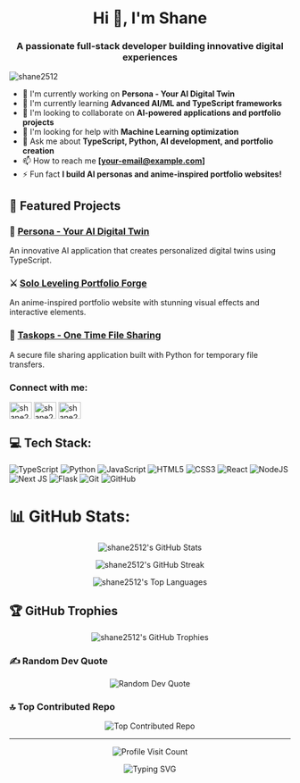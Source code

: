 <h1 align="center">Hi 👋, I'm Shane</h1>
<h3 align="center">A passionate full-stack developer building innovative digital experiences</h3>

<p align="left"> <img src="https://komarev.com/ghpvc/?username=shane2512&label=Profile%20views&color=0e75b6&style=flat" alt="shane2512" /> </p>

- 🔭 I'm currently working on **Persona - Your AI Digital Twin**
- 🌱 I'm currently learning **Advanced AI/ML and TypeScript frameworks**
- 👯 I'm looking to collaborate on **AI-powered applications and portfolio projects**
- 🤝 I'm looking for help with **Machine Learning optimization**
- 💬 Ask me about **TypeScript, Python, AI development, and portfolio creation**
- 📫 How to reach me **[your-email@example.com]**
- ⚡ Fun fact **I build AI personas and anime-inspired portfolio websites!**

## 🚀 Featured Projects

### 🤖 [Persona - Your AI Digital Twin](https://github.com/shane2512/Persona-Your_AI_Digital_Twin)
An innovative AI application that creates personalized digital twins using TypeScript.

### ⚔️ [Solo Leveling Portfolio Forge](https://github.com/shane2512/solo-leveling-portfolio-forge)
An anime-inspired portfolio website with stunning visual effects and interactive elements.

### 📁 [Taskops - One Time File Sharing](https://github.com/shane2512/Taskops-One-Time-File-Sharing)
A secure file sharing application built with Python for temporary file transfers.

<h3 align="left">Connect with me:</h3>
<p align="left">
<a href="https://linkedin.com/in/shane2512" target="blank"><img align="center" src="https://raw.githubusercontent.com/rahuldkjain/github-profile-readme-generator/master/src/images/icons/Social/linked-in-alt.svg" alt="shane2512" height="30" width="40" /></a>
<a href="https://twitter.com/shane2512" target="blank"><img align="center" src="https://raw.githubusercontent.com/rahuldkjain/github-profile-readme-generator/master/src/images/icons/Social/twitter.svg" alt="shane2512" height="30" width="40" /></a>
<a href="https://stackoverflow.com/users/shane2512" target="blank"><img align="center" src="https://raw.githubusercontent.com/rahuldkjain/github-profile-readme-generator/master/src/images/icons/Social/stack-overflow.svg" alt="shane2512" height="30" width="40" /></a>
</p>

## 💻 Tech Stack:
![TypeScript](https://img.shields.io/badge/typescript-%23007ACC.svg?style=for-the-badge&logo=typescript&logoColor=white) 
![Python](https://img.shields.io/badge/python-3670A0?style=for-the-badge&logo=python&logoColor=ffdd54) 
![JavaScript](https://img.shields.io/badge/javascript-%23323330.svg?style=for-the-badge&logo=javascript&logoColor=%23F7DF1E) 
![HTML5](https://img.shields.io/badge/html5-%23E34F26.svg?style=for-the-badge&logo=html5&logoColor=white) 
![CSS3](https://img.shields.io/badge/css3-%231572B6.svg?style=for-the-badge&logo=css3&logoColor=white) 
![React](https://img.shields.io/badge/react-%2320232a.svg?style=for-the-badge&logo=react&logoColor=%2361DAFB) 
![NodeJS](https://img.shields.io/badge/node.js-6DA55F?style=for-the-badge&logo=node.js&logoColor=white) 
![Next JS](https://img.shields.io/badge/Next-black?style=for-the-badge&logo=next.js&logoColor=white) 
![Flask](https://img.shields.io/badge/flask-%23000.svg?style=for-the-badge&logo=flask&logoColor=white) 
![Git](https://img.shields.io/badge/git-%23F05033.svg?style=for-the-badge&logo=git&logoColor=white) 
![GitHub](https://img.shields.io/badge/github-%23121011.svg?style=for-the-badge&logo=github&logoColor=white)

# 📊 GitHub Stats:
<p align="center">
  <img src="https://github-readme-stats.vercel.app/api?username=shane2512&theme=tokyonight&hide_border=false&include_all_commits=true&count_private=true" alt="shane2512's GitHub Stats" />
</p>

<p align="center">
  <img src="https://github-readme-streak-stats.herokuapp.com/?user=shane2512&theme=tokyonight&hide_border=false" alt="shane2512's GitHub Streak" />
</p>

<p align="center">
  <img src="https://github-readme-stats.vercel.app/api/top-langs/?username=shane2512&theme=tokyonight&hide_border=false&include_all_commits=true&count_private=true&layout=compact" alt="shane2512's Top Languages" />
</p>

## 🏆 GitHub Trophies
<p align="center">
  <img src="https://github-profile-trophy.vercel.app/?username=shane2512&theme=tokyonight&no-frame=false&no-bg=false&margin-w=4" alt="shane2512's GitHub Trophies" />
</p>

### ✍️ Random Dev Quote
<p align="center">
  <img src="https://quotes-github-readme.vercel.app/api?type=horizontal&theme=tokyonight" alt="Random Dev Quote" />
</p>

### 🔝 Top Contributed Repo
<p align="center">
  <img src="https://github-contributor-stats.vercel.app/api?username=shane2512&limit=5&theme=tokyonight&combine_all_yearly_contributions=true" alt="Top Contributed Repo" />
</p>

---
<p align="center">
  <img src="https://visitcount.itsvg.in/api?id=shane2512&icon=2&color=6" alt="Profile Visit Count" />
</p>

<!-- Animated typing effect -->
<p align="center">
  <img src="https://readme-typing-svg.herokuapp.com?font=Fira+Code&pause=1000&color=58A6FF&center=true&vCenter=true&width=435&lines=Full+Stack+Developer;AI+Enthusiast;TypeScript+Expert;Python+Developer;Always+Learning+New+Technologies" alt="Typing SVG" />
</p>

